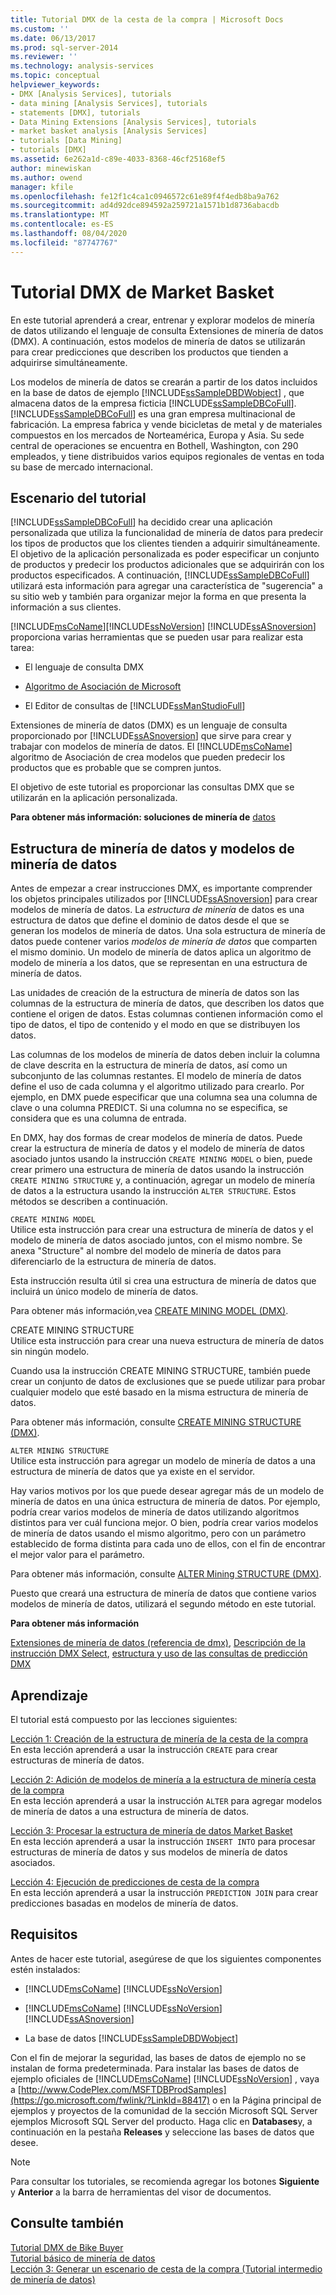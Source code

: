 ```yaml
---
title: Tutorial DMX de la cesta de la compra | Microsoft Docs
ms.custom: ''
ms.date: 06/13/2017
ms.prod: sql-server-2014
ms.reviewer: ''
ms.technology: analysis-services
ms.topic: conceptual
helpviewer_keywords:
- DMX [Analysis Services], tutorials
- data mining [Analysis Services], tutorials
- statements [DMX], tutorials
- Data Mining Extensions [Analysis Services], tutorials
- market basket analysis [Analysis Services]
- tutorials [Data Mining]
- tutorials [DMX]
ms.assetid: 6e262a1d-c89e-4033-8368-46cf25168ef5
author: minewiskan
ms.author: owend
manager: kfile
ms.openlocfilehash: fe12f1c4ca1c0946572c61e89f4f4edb8ba9a762
ms.sourcegitcommit: ad4d92dce894592a259721a1571b1d8736abacdb
ms.translationtype: MT
ms.contentlocale: es-ES
ms.lasthandoff: 08/04/2020
ms.locfileid: "87747767"
---
```

# <a name="market-basket-dmx-tutorial"></a>Tutorial DMX de Market Basket
  En este tutorial aprenderá a crear, entrenar y explorar modelos de minería de datos utilizando el lenguaje de consulta Extensiones de minería de datos (DMX). A continuación, estos modelos de minería de datos se utilizarán para crear predicciones que describen los productos que tienden a adquirirse simultáneamente.  
  
 Los modelos de minería de datos se crearán a partir de los datos incluidos en la base de datos de ejemplo [!INCLUDE[ssSampleDBDWobject](../includes/sssampledbdwobject-md.md)] , que almacena datos de la empresa ficticia [!INCLUDE[ssSampleDBCoFull](../includes/sssampledbcofull-md.md)]. [!INCLUDE[ssSampleDBCoFull](../includes/sssampledbcofull-md.md)] es una gran empresa multinacional de fabricación. La empresa fabrica y vende bicicletas de metal y de materiales compuestos en los mercados de Norteamérica, Europa y Asia. Su sede central de operaciones se encuentra en Bothell, Washington, con 290 empleados, y tiene distribuidos varios equipos regionales de ventas en toda su base de mercado internacional.  
  
## <a name="tutorial-scenario"></a>Escenario del tutorial  
 [!INCLUDE[ssSampleDBCoFull](../includes/sssampledbcofull-md.md)] ha decidido crear una aplicación personalizada que utiliza la funcionalidad de minería de datos para predecir los tipos de productos que los clientes tienden a adquirir simultáneamente. El objetivo de la aplicación personalizada es poder especificar un conjunto de productos y predecir los productos adicionales que se adquirirán con los productos especificados. A continuación, [!INCLUDE[ssSampleDBCoFull](../includes/sssampledbcofull-md.md)] utilizará esta información para agregar una característica de "sugerencia" a su sitio web y también para organizar mejor la forma en que presenta la información a sus clientes.  
  
 [!INCLUDE[msCoName](../includes/msconame-md.md)][!INCLUDE[ssNoVersion](../includes/ssnoversion-md.md)] [!INCLUDE[ssASnoversion](../includes/ssasnoversion-md.md)] proporciona varias herramientas que se pueden usar para realizar esta tarea:  
  
-   El lenguaje de consulta DMX  
  
-   [Algoritmo de Asociación de Microsoft](../../2014/analysis-services/data-mining/microsoft-association-algorithm.md)  
  
-   El Editor de consultas de [!INCLUDE[ssManStudioFull](../includes/ssmanstudiofull-md.md)]  
  
 Extensiones de minería de datos (DMX) es un lenguaje de consulta proporcionado por [!INCLUDE[ssASnoversion](../includes/ssasnoversion-md.md)] que sirve para crear y trabajar con modelos de minería de datos. El [!INCLUDE[msCoName](../includes/msconame-md.md)] algoritmo de Asociación de crea modelos que pueden predecir los productos que es probable que se compren juntos.  
  
 El objetivo de este tutorial es proporcionar las consultas DMX que se utilizarán en la aplicación personalizada.  
  
 **Para obtener más información: soluciones de minería de** [datos](../../2014/analysis-services/data-mining/data-mining-solutions.md)  
  
## <a name="mining-structure-and-mining-models"></a>Estructura de minería de datos y modelos de minería de datos  
 Antes de empezar a crear instrucciones DMX, es importante comprender los objetos principales utilizados por [!INCLUDE[ssASnoversion](../includes/ssasnoversion-md.md)] para crear modelos de minería de datos. La *estructura de minería* de datos es una estructura de datos que define el dominio de datos desde el que se generan los modelos de minería de datos. Una sola estructura de minería de datos puede contener varios *modelos de minería de datos* que comparten el mismo dominio. Un modelo de minería de datos aplica un algoritmo de modelo de minería a los datos, que se representan en una estructura de minería de datos.  
  
 Las unidades de creación de la estructura de minería de datos son las columnas de la estructura de minería de datos, que describen los datos que contiene el origen de datos. Estas columnas contienen información como el tipo de datos, el tipo de contenido y el modo en que se distribuyen los datos.  
  
 Las columnas de los modelos de minería de datos deben incluir la columna de clave descrita en la estructura de minería de datos, así como un subconjunto de las columnas restantes. El modelo de minería de datos define el uso de cada columna y el algoritmo utilizado para crearlo. Por ejemplo, en DMX puede especificar que una columna sea una columna de clave o una columna PREDICT. Si una columna no se especifica, se considera que es una columna de entrada.  
  
 En DMX, hay dos formas de crear modelos de minería de datos. Puede crear la estructura de minería de datos y el modelo de minería de datos asociado juntos usando la instrucción `CREATE MINING MODEL` o bien, puede crear primero una estructura de minería de datos usando la instrucción `CREATE MINING STRUCTURE` y, a continuación, agregar un modelo de minería de datos a la estructura usando la instrucción `ALTER STRUCTURE`. Estos métodos se describen a continuación.  
  
 `CREATE MINING MODEL`  
 Utilice esta instrucción para crear una estructura de minería de datos y el modelo de minería de datos asociado juntos, con el mismo nombre. Se anexa "Structure" al nombre del modelo de minería de datos para diferenciarlo de la estructura de minería de datos.  
  
 Esta instrucción resulta útil si crea una estructura de minería de datos que incluirá un único modelo de minería de datos.  
  
 Para obtener más información,vea [CREATE MINING MODEL &#40;DMX&#41;](/sql/dmx/create-mining-model-dmx).  
  
 CREATE MINING STRUCTURE  
 Utilice esta instrucción para crear una nueva estructura de minería de datos sin ningún modelo.  
  
 Cuando usa la instrucción CREATE MINING STRUCTURE, también puede crear un conjunto de datos de exclusiones que se puede utilizar para probar cualquier modelo que esté basado en la misma estructura de minería de datos.  
  
 Para obtener más información, consulte [CREATE MINING STRUCTURE &#40;DMX&#41;](/sql/dmx/create-mining-structure-dmx).  
  
 `ALTER MINING STRUCTURE`  
 Utilice esta instrucción para agregar un modelo de minería de datos a una estructura de minería de datos que ya existe en el servidor.  
  
 Hay varios motivos por los que puede desear agregar más de un modelo de minería de datos en una única estructura de minería de datos. Por ejemplo, podría crear varios modelos de minería de datos utilizando algoritmos distintos para ver cuál funciona mejor. O bien, podría crear varios modelos de minería de datos usando el mismo algoritmo, pero con un parámetro establecido de forma distinta para cada uno de ellos, con el fin de encontrar el mejor valor para el parámetro.  
  
 Para obtener más información, consulte [ALTER Mining STRUCTURE &#40;DMX&#41;](/sql/dmx/alter-mining-structure-dmx?view=sql-server-2016).  
  
 Puesto que creará una estructura de minería de datos que contiene varios modelos de minería de datos, utilizará el segundo método en este tutorial.  
  
 **Para obtener más información**  
  
 [Extensiones de minería de datos &#40;referencia de dmx&#41;](/sql/dmx/data-mining-extensions-dmx-reference), [Descripción de la instrucción DMX Select](/sql/dmx/understanding-the-dmx-select-statement), [estructura y uso de las consultas de predicción DMX](/sql/dmx/structure-and-usage-of-dmx-prediction-queries)  
  
## <a name="what-you-will-learn"></a>Aprendizaje  
 El tutorial está compuesto por las lecciones siguientes:  
  
 [Lección 1: Creación de la estructura de minería de la cesta de la compra](../../2014/tutorials/lesson-1-creating-the-market-basket-mining-structure.md)  
 En esta lección aprenderá a usar la instrucción `CREATE` para crear estructuras de minería de datos.  
  
 [Lección 2: Adición de modelos de minería a la estructura de minería cesta de la compra](../../2014/tutorials/lesson-2-adding-mining-models-to-the-market-basket-mining-structure.md)  
 En esta lección aprenderá a usar la instrucción `ALTER` para agregar modelos de minería de datos a una estructura de minería de datos.  
  
 [Lección 3: Procesar la estructura de minería de datos Market Basket](../../2014/tutorials/lesson-3-processing-the-market-basket-mining-structure.md)  
 En esta lección aprenderá a usar la instrucción `INSERT INTO` para procesar estructuras de minería de datos y sus modelos de minería de datos asociados.  
  
 [Lección 4: Ejecución de predicciones de cesta de la compra](../../2014/tutorials/lesson-4-executing-market-basket-predictions.md)  
 En esta lección aprenderá a usar la instrucción `PREDICTION JOIN` para crear predicciones basadas en modelos de minería de datos.  
  
## <a name="requirements"></a>Requisitos  
 Antes de hacer este tutorial, asegúrese de que los siguientes componentes estén instalados:  
  
-   [!INCLUDE[msCoName](../includes/msconame-md.md)] [!INCLUDE[ssNoVersion](../includes/ssnoversion-md.md)]  
  
-   [!INCLUDE[msCoName](../includes/msconame-md.md)] [!INCLUDE[ssNoVersion](../includes/ssnoversion-md.md)] [!INCLUDE[ssASnoversion](../includes/ssasnoversion-md.md)]  
  
-   La base de datos [!INCLUDE[ssSampleDBDWobject](../includes/sssampledbdwobject-md.md)]  
  
 Con el fin de mejorar la seguridad, las bases de datos de ejemplo no se instalan de forma predeterminada. Para instalar las bases de datos de ejemplo oficiales de [!INCLUDE[msCoName](../includes/msconame-md.md)] [!INCLUDE[ssNoVersion](../includes/ssnoversion-md.md)] , vaya a [http://www.CodePlex.com/MSFTDBProdSamples](https://go.microsoft.com/fwlink/?LinkId=88417) o en la Página principal de ejemplos y proyectos de la comunidad de la sección Microsoft SQL Server ejemplos Microsoft SQL Server del producto. Haga clic en **Databases**y, a continuación en la pestaña **Releases** y seleccione las bases de datos que desee.  
  
> [!NOTE]  
>  Para consultar los tutoriales, se recomienda agregar los botones **Siguiente** y **Anterior** a la barra de herramientas del visor de documentos.  
  
## <a name="see-also"></a>Consulte también  
 [Tutorial DMX de Bike Buyer](../../2014/tutorials/bike-buyer-dmx-tutorial.md)   
 [Tutorial básico de minería de datos](../../2014/tutorials/basic-data-mining-tutorial.md)   
 [Lección 3: Generar un escenario de cesta de la compra &#40;Tutorial intermedio de minería de datos&#41;](../../2014/tutorials/lesson-3-building-a-market-basket-scenario-intermediate-data-mining-tutorial.md)  
  
  
